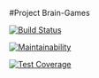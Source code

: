 #Project Brain-Games

[![Build Status](https://travis-ci.org/theroadislong/project-lvl1-s412.svg?branch=master)](https://travis-ci.org/theroadislong/project-lvl1-s412)

[![Maintainability](https://api.codeclimate.com/v1/badges/270b407fcf0f44e3ce1c/maintainability)](https://codeclimate.com/github/theroadislong/project-lvl1-s412/maintainability)

[![Test Coverage](https://api.codeclimate.com/v1/badges/270b407fcf0f44e3ce1c/test_coverage)](https://codeclimate.com/github/theroadislong/project-lvl1-s412/test_coverage)
